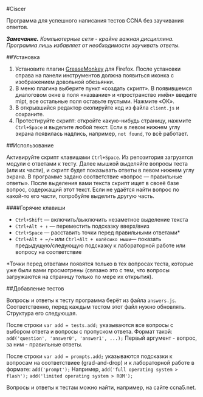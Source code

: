 #Ciscer

Программа для успешного написания тестов CCNA без заучивания ответов.

_**Замечание.** Компьютерные сети - крайне важная дисциплина. Программа лишь избавляет от необходимости заучивать ответы._

##Установка

1. Установите плагин [GreaseMonkey](https://addons.mozilla.org/ru/firefox/addon/greasemonkey/) для Firefox. После установки справа на панели инструментов должна появиться иконка с изображением довольной обезьянки.
2. В меню плагина выберите пункт «создать скрипт». В появившемся диалоговом окне в поля «название» и «пространство имён» введите mipt, все остальные поля оставьте пустыми. Нажмите «OK».
3. В открывшийся редактор скопируйте код из файла `client.js` и сохраните.
4. Протестируйте скрипт: откройте какую-нибудь страницу, нажмите `Ctrl+Space` и выделите любой текст. Если в левом нижнем углу экрана появилась надпись, например, `not found`, то всё работает.

##Использование

Активируйте скрипт клавишами `Ctrl+Space`. Из репозитория загрузятся модули с ответами к тесту.
Далее мышкой выделяйте вопросы теста (или их части), и скрипт будет показывать ответы в левом нижнем углу экрана. В программе задано соответствие «вопрос — правильные ответы». После выделения вами текста скрипт ищет в своеё базе вопрос, содержащий этот текст. Если не удаётся найти вопрос по какой-то его части, попробуйте выделить другую часть.

####Горячие клавиши
+ `Ctrl+Shift` — включить/выключить незаметное выделение текста
+ `Ctrl+Alt + ↑` — переместить подсказку вверх/вниз
+ `Ctrl+Space` — расставить точки перед правильными ответами*
+ `Ctrl+Alt + ←/→` или `Ctrl+Alt + колёсико мыши`— показать предыдущую/следующую подсказку к лабораторной работе или вопросу на соответствие

\*Точки перед ответами появятся только в тех вопросах теста, которые уже были вами просмотрены (связано это с тем, что вопросы загружаются на страницу только по мере их открытия).

##Добавление тестов

Вопросы и ответы к тесту программа берёт из файла `answers.js`. Соответственно, перед каждым тестом этот файл нужно обновлять. Структура его следующая.

После строки `var add = tests.add;` указываются все вопросы с выбором ответа и вопросы с пропуском ответа. Формат такой:
`add('question', 'answer0', 'answer1', ...);`
Первый аргумент - вопрос, за ним - правильные ответы.

После строки `var add = prompts.add;` указываются подсказки к вопросам на соответствиее (grad-and-drop) и к лабораторной работе в формате:
`add('prompt');`
Например,
`add('full operating system > flash');`
`add('limited operating system > ROM');`

Вопросы и ответы к тестам можно найти, например, на сайте ccna5.net.